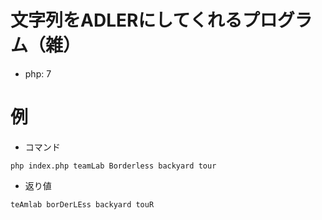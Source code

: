 # 文字列をADLERにしてくれるプログラム（雑）

- php: 7

# 例

- コマンド

```
php index.php teamLab Borderless backyard tour
```

- 返り値

```
teAmlab borDerLEss backyard touR
```